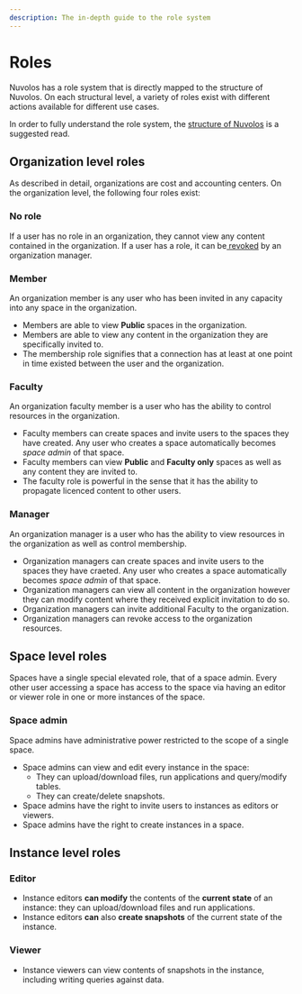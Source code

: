```yaml
---
description: The in-depth guide to the role system
---
```


# Roles

Nuvolos has a role system that is directly mapped to the structure of Nuvolos. On each structural level, a variety of roles exist with different actions available for different use cases.

In order to fully understand the role system, the [structure of Nuvolos](../our-features/data-organization/) is a suggested read.

## Organization level roles

As described in detail, organizations are cost and accounting centers. On the organization level, the following four roles exist:

### No role

If a user has no role in an organization, they cannot view any content contained in the organization. If a user has a role, it can be[ revoked](organization-management/revoke-user-access.md) by an organization manager.

### Member

An organization member is any user who has been invited in any capacity into any space in the organization.

* Members are able to view **Public** spaces in the organization. 
* Members are able to view any content in the organization they are specifically invited to. 
* The membership role signifies that a connection has at least at one point in time existed between the user and the organization.

### Faculty

An organization faculty member is a user who has the ability to control resources in the organization. 

* Faculty members can create spaces and invite users to the spaces they have created. Any user who creates a space automatically becomes _space admin_ of that space. 
* Faculty members can view **Public** and **Faculty only** spaces as well as any content they are invited to. 
* The faculty role is powerful in the sense that it has the ability to propagate licenced content to other users.

### Manager

An organization manager is a user who has the ability to view resources in the organization as well as control membership.

* Organization managers can create spaces and invite users to the spaces they have craeted. Any user who creates a space automatically becomes _space admin_ of that space. 
* Organization managers can view all content in the organization however they can modify content where they received explicit invitation to do so. 
* Organization managers can invite additional Faculty to the organization. 
* Organization managers can revoke access to the organization resources. 

## Space level roles

Spaces have a single special elevated role, that of a space admin. Every other user accessing a space has access to the space via having an editor or viewer role in one or more instances of the space.

### Space admin

Space admins have administrative power restricted to the scope of a single space.

* Space admins can view and edit every instance in the space:
  * They can upload/download files, run applications and query/modify tables.
  * They can create/delete snapshots. 
* Space admins have the right to invite users to instances as editors or viewers. 
* Space admins have the right to create instances in a space.

## Instance level roles

### Editor

* Instance editors **can modify** the contents of the **current state** of an instance: they can upload/download files and run applications. 
* Instance editors **can** also **create snapshots** of the current state of the instance.

### Viewer

* Instance viewers can view contents of snapshots in the instance, including writing queries against data.





